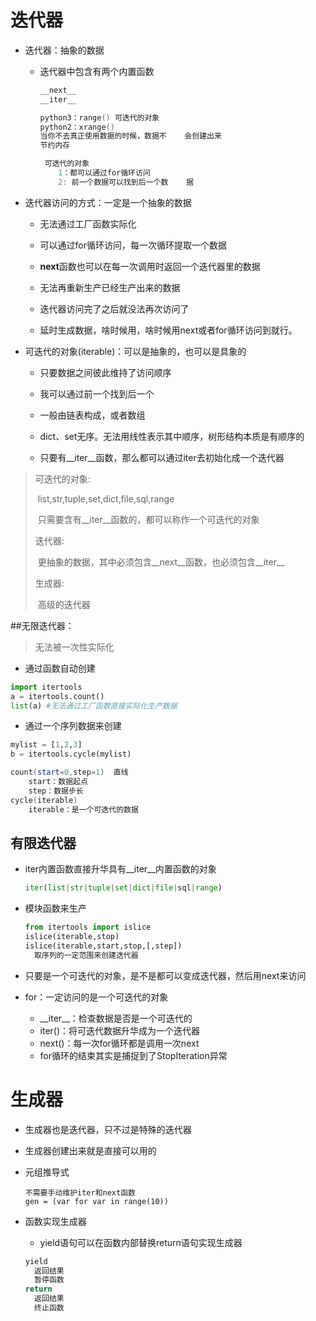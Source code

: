 # 迭代器
 
* 迭代器：抽象的数据
 
  * 迭代器中包含有两个内置函数
 
    ```powershell
    __next__
    __iter__
    ```
 
    ```powershell
    python3：range() 可迭代的对象
    python2：xrange()
    当你不去真正使用数据的时候，数据不    会创建出来
    节约内存
    ```
 
    ```powershell
     可迭代的对象
        1：都可以通过for循环访问
        2: 前一个数据可以找到后一个数    据
    ```
 
 
 
 
* 迭代器访问的方式：一定是一个抽象的数据
 
  * 无法通过工厂函数实际化
 
  * 可以通过for循环访问，每一次循环提取一个数据
 
  * **next**函数也可以在每一次调用时返回一个迭代器里的数据
 
  * 无法再重新生产已经生产出来的数据
 
  * 迭代器访问完了之后就没法再次访问了
 
  * 延时生成数据，啥时候用，啥时候用next或者for循环访问到就行。
 
     
 
* 可迭代的对象(iterable)：可以是抽象的，也可以是具象的
 
 
  * 只要数据之间彼此维持了访问顺序
 
  * 我可以通过前一个找到后一个
 
  * 一般由链表构成，或者数组
 
  * dict、set无序。无法用线性表示其中顺序，树形结构本质是有顺序的
 
  * 只要有\_\_iter\_\_函数，那么都可以通过iter去初始化成一个迭代器
 
     
> 可迭代的对象:
>
> ​  list,str,tuple,set,dict,file,sql,range
>
> ​  只需要含有\_\_iter\_\_函数的，都可以称作一个可迭代的对象
>
> 迭代器:
>
> ​  更抽象的数据，其中必须包含\_\_next\_\_函数，也必须包含\_\_iter\_\_
>
> 生成器:
>
> ​  高级的迭代器
 
##无限迭代器：
 
>  无法被一次性实际化
 
* 通过函数自动创建
 
```python
import itertools
a = itertools.count() 
list(a) #无法通过工厂函数直接实际化生产数据
```
 
* 通过一个序列数据来创建
 
```python
mylist = [1,2,3]
b = itertools.cycle(mylist)
```
 
```powershell
count(start=0,step=1)  直线
    start：数据起点
    step：数据步长
cycle(iterable) 
    iterable：是一个可迭代的数据
```
 
## 有限迭代器
 
* iter内置函数直接升华具有\_\_iter\_\_内置函数的对象
 
  ```python
  iter(list|str|tuple|set|dict|file|sql|range)
  ```
 
* 模块函数来生产
 
  ```python
  from itertools import islice
  islice(iterable,stop)
  islice(iterable,start,stop,[,step])
    取序列的一定范围来创建迭代器
  ```
 
 
 
* 只要是一个可迭代的对象，是不是都可以变成迭代器，然后用next来访问
 
 
 
* for：一定访问的是一个可迭代的对象
 
   * _\_iter\_\_：检查数据是否是一个可迭代的
   * iter()：将可迭代数据升华成为一个迭代器
   * next()：每一次for循环都是调用一次next
   * for循环的结束其实是捕捉到了StopIteration异常
 
 
 
# 生成器
 
* 生成器也是迭代器，只不过是特殊的迭代器
 
* 生成器创建出来就是直接可以用的
 
* 元组推导式
 
  ```
  不需要手动维护iter和next函数
  gen = (var for var in range(10))
  ```
 
* 函数实现生成器
 
  * yield语句可以在函数内部替换return语句实现生成器
 
  ```powershell
  yield
    返回结果
    暂停函数
  return
    返回结果
    终止函数
  ```